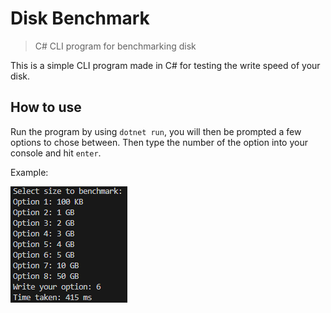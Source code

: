# Disk Benchmark
> C# CLI program for benchmarking disk

This is a simple CLI program made in C# for testing the write speed of your disk.

## How to use
Run the program by using `dotnet run`, you will then be prompted a few options to chose between.
Then type the number of the option into your console and hit `enter`.

Example:

![Exmaple image of CLI](image.png)